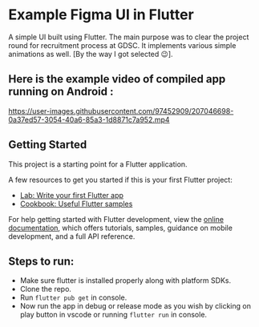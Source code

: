 # Example Figma UI in Flutter

A simple UI built using Flutter. The main purpose was to clear the project round for recruitment process at GDSC. It implements various simple animations as well. [By the way I got selected 😉].

## Here is the example video of compiled app running on Android :

https://user-images.githubusercontent.com/97452909/207046698-0a37ed57-3054-40a6-85a3-1d8871c7a952.mp4

## Getting Started

This project is a starting point for a Flutter application.

A few resources to get you started if this is your first Flutter project:

- [Lab: Write your first Flutter app](https://docs.flutter.dev/get-started/codelab)
- [Cookbook: Useful Flutter samples](https://docs.flutter.dev/cookbook)

For help getting started with Flutter development, view the [online documentation](https://docs.flutter.dev/), which offers tutorials, samples, guidance on mobile development, and a full API reference.

## Steps to run:
- Make sure flutter is installed properly along with platform SDKs.
- Clone the repo.
- Run `flutter pub get` in console.
- Now run the app in debug or release mode as you wish by clicking on play button in vscode or running `flutter run` in console. 
